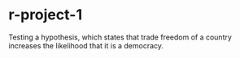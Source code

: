 # r-project-1
Testing a hypothesis, which states that trade freedom of a country increases the likelihood that it is a democracy.

